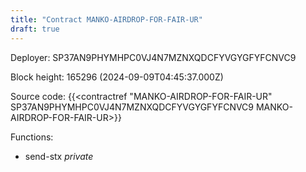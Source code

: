 ```yaml
---
title: "Contract MANKO-AIRDROP-FOR-FAIR-UR"
draft: true
---
```

Deployer: SP37AN9PHYMHPC0VJ4N7MZNXQDCFYVGYGFYFCNVC9


 



Block height: 165296 (2024-09-09T04:45:37.000Z)

Source code: {{<contractref "MANKO-AIRDROP-FOR-FAIR-UR" SP37AN9PHYMHPC0VJ4N7MZNXQDCFYVGYGFYFCNVC9 MANKO-AIRDROP-FOR-FAIR-UR>}}

Functions:

* send-stx _private_
